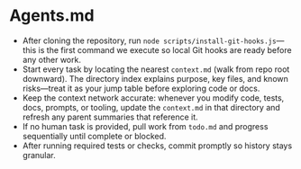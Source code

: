 # Agents.md

- After cloning the repository, run `node scripts/install-git-hooks.js`—this is the first command we execute so local Git hooks are ready before any other work.
- Start every task by locating the nearest `context.md` (walk from repo root downward). The directory index explains purpose, key files, and known risks—treat it as your jump table before exploring code or docs.
- Keep the context network accurate: whenever you modify code, tests, docs, prompts, or tooling, update the `context.md` in that directory and refresh any parent summaries that reference it.
- If no human task is provided, pull work from `todo.md` and progress sequentially until complete or blocked.
- After running required tests or checks, commit promptly so history stays granular.
